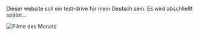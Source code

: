 
Dieser website soll ein test-drive für mein Deutsch sein. Es wird abschließt später...

![Filme des Monats](romes://movies-latest "Movies of the month")
